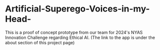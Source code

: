 # Artificial-Superego-Voices-in-my-Head-
This is a proof of concept prototype from our team for 2024's NYAS Innovation Challenge regarding Ethical AI.
(The link to the app is under the about section of this project page)
